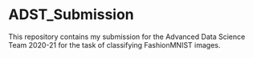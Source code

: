 # ADST_Submission

This repository contains my submission for the Advanced Data Science Team 2020-21 for the task of classifying FashionMNIST images.